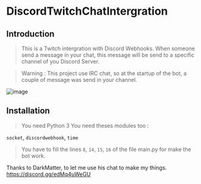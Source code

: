 # DiscordTwitchChatIntergration

## Introduction

>This is a Twitch intergration with Discord Webhooks.
>When someone send a message in your chat, this message will be send to a specific channel of you Discord Server.

> Warning : This project use IRC chat, so at the startup of the bot, a couple of message was send in your channel.

![image](https://repository-images.githubusercontent.com/369836298/7750d380-bb22-11eb-951d-ecc08f8a72a1)

## Installation

> You need Python 3
> You need theses modules too :

`socket`,
`discordwebhook`,
`time`

>  You have to fill the lines `8`, `14`, `15`, `16` of the file main.py for make the bot work.



Thanks to DarkMatter, to let me use his chat to make my things.
https://discord.gg/edMq4uWeGU
